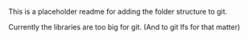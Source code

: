 This is a placeholder readme for adding the folder structure to git.

Currently the libraries are too big for git. (And to git lfs for that matter)